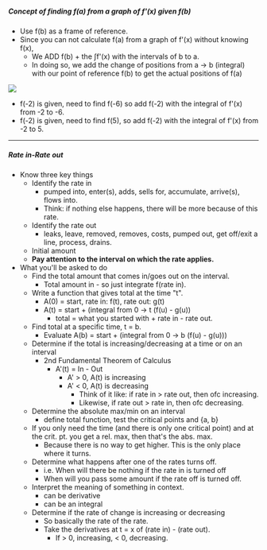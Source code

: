 
##### Concept of finding f(a) from a graph of f'(x) given f(b) 
- Use f(b) as a frame of reference.
- Since you can not calculate f(a) from a graph of f'(x) without knowing f(x),
	- We ADD f(b) + the ∫f'(x) with the intervals of b to a.
	- In doing so, we add the change of positions from a -> b (integral) with our point of reference f(b) to get the actual positions of f(a)

**![](https://lh7-us.googleusercontent.com/DmYrN8a62LOJEp2XeDCSSu3BY9XaweZk-IuPJqr55UQGh8aGrJadIDlSLYxxU0KBGiY5EMvSZdGo7IxXBT4HSRovOAnf050qDtAdEHdLB_RIwcnb_ICAWgDxYIqaT_rRkAENQciQZmCQLCEyr2NPHIk)**
- f(-2) is given, need to find f(-6) so add f(-2) with the integral of f'(x) from -2 to -6.
- f(-2) is given, need to find f(5), so add f(-2) with the integral of f'(x) from -2 to 5.


---
##### Rate in-Rate out 

- Know three key things
	- Identify the rate in
		- pumped into, enter(s), adds, sells for, accumulate, arrive(s), flows into.
		- Think: if nothing else happens, there will be more because of this rate.
	- Identify the rate out
		- leaks, leave, removed, removes, costs, pumped out, get off/exit a line, process, drains.
	- Initial amount
	- **Pay attention to the interval on which the rate applies.** 
- What you'll be asked to do
	- Find the total amount that comes in/goes out on the interval.
		- Total amount in - so just integrate f(rate in).
	- Write a function that gives total at the time "t".
		- A(0) = start, rate in: f(t), rate out: g(t)
		- A(t) = start + (integral from 0 -> t (f(u) - g(u))
			- total = what you started with + rate in - rate out.
	- Find total at a specific time, t = b.
		- Evaluate A(b) = start + (integral from 0 -> b (f(u) - g(u)))
	- Determine if the total is increasing/decreasing at a time or on an interval
		- 2nd Fundamental Theorem of Calculus
			- A'(t) = In - Out
				- A' > 0, A(t) is increasing
				- A' < 0, A(t) is decreasing
					- Think of it like: if rate in > rate out, then ofc increasing.
					- Likewise, if rate out > rate in, then ofc decreasing.
	- Determine the absolute max/min on an interval
		- define total function, test the critical points and {a, b}
	- If you only need the time (and there is only one critical point) and at the crit. pt. you get a rel. max, then that's the abs. max.
		- Because there is no way to get higher. This is the only place where it turns.
	- Determine what happens after one of the rates turns off.
		- i.e. When will there be nothing if the rate in is turned off
		- When will you pass some amount if the rate off is turned off.
	- Interpret the meaning of something in context.
		- can be derivative 
		- can be an integral
	- Determine if the rate of change is increasing or decreasing
		- So basically the rate of the rate.
		- Take the derivatives at t = x of (rate in) - (rate out). 
			- If > 0, increasing, < 0, decreasing.



